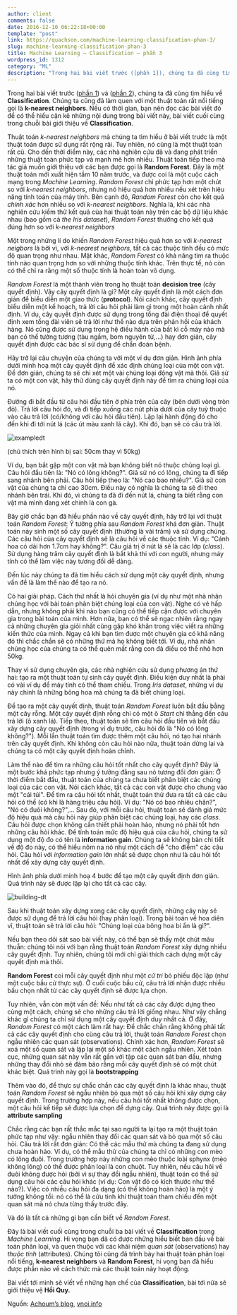 ```yaml
---
author: client
comments: false
date: 2016-12-10 06:22:18+00:00
template: "post"
link: https://quachson.com/machine-learning-classification-phan-3/
slug: machine-learning-classification-phan-3
title: Machine Learning – Classification – phần 3
wordpress_id: 1312
category: "ML"
description: "Trong hai bài viết trước ([phần 1]), chúng ta đã cùng tìm hiểu về Classification. Chúng ta cũng đã làm quen với một thuật toán rất nổi tiếng gọi là k-nearest neighbors. Nếu có thời gian, bạn nên đọc các bài viết đó để có thể hiểu cặn kẽ những nội dung trong bài viết này, bài viết cuối cùng trong chuỗi bài giới thiệu về"
---
```


Trong hai bài viết trước ([phần 1](https://quachson.com/machine-learning-classification-phan-1)) và ([phần 2](https://quachson.com/machine-learning-classification-phan-2)), chúng ta đã cùng tìm hiểu về **Classification**. Chúng ta cũng đã làm quen với một thuật toán rất nổi tiếng gọi là **k-nearest neighbors**. Nếu có thời gian, bạn nên đọc các bài viết đó để có thể hiểu cặn kẽ những nội dung trong bài viết này, bài viết cuối cùng trong chuỗi bài giới thiệu về **Classification**.

Thuật toán _k-nearest neighbors_ mà chúng ta tìm hiểu ở bài viết trước là một thuật toán được sử dụng rất rộng rãi. Tuy nhiên, nó cũng là một thuật toán rất cũ. Cho đến thời điểm này, các nhà nghiên cứu đã và đang phát triển những thuật toán phức tạp và mạnh mẽ hơn nhiều. Thuật toán tiếp theo mà tác giả muốn giới thiệu với các bạn được gọi là **Random Forest**. Đây là một thuật toán mới xuất hiện tầm 10 năm trước, và được coi là một cuộc cách mạng trong _Machine Learning_. _Random Forest_ chỉ phức tạp hơn một chút so với _k-nearest neighbors_, nhưng nó hiệu quả hơn nhiều nếu xét trên hiệu năng tính toán của máy tính. Bên cạnh đó, _Random Forest_ còn cho kết quả _chính xác_ hơn nhiều so với _k-nearest neighbors_. Nghĩa là, khi các nhà nghiên cứu kiểm thử kết quả của hai thuật toán này trên các bộ dữ liệu khác nhau (bao gồm cả _the Iris dataset_), _Random Forest_ thường cho kết quả đúng hơn so với _k-nearest neighbors_

Một trong những lí do khiến _Random Forest_ hiệu quả hơn so với _k-nearest neigbors_ là bởi vì, với _k-nearest neighbors_, tất cả các thuộc tính đều có mức độ quan trọng như nhau. Mặt khác, _Random Forest_ có khả năng tìm ra thuộc tính nào quan trọng hơn so với những thuộc tính khác. Trên thực tế, nó còn có thể chỉ ra rằng một số thuộc tính là hoàn toàn vô dụng.

_Random Forest_ là một thành viên trong họ thuật toán **decision tree** (cây quyết định). Vậy cây quyết định là gì? Một cây quyết định là một cách đơn giản để biểu diễn một giao thức (**protocol**). Nói cách khác, cây quyết định biểu diễn một kế hoạch, trả lời câu hỏi phải làm gì trong một hoàn cảnh nhất định. Ví dụ, cây quyết định được sử dụng trong tổng đài điện thoại để quyết định xem tổng đài viên sẽ trả lời như thế nào dựa trên phản hồi của khách hàng. Nó cũng được sử dụng trong hệ điều hành của bất kì cỗ máy nào mà bạn có thể tưởng tượng (tàu ngầm, bom nguyên tử,...) hay đơn giản, cây quyết định được các bác sĩ sử dụng để chẩn đoán bệnh.

Hãy trở lại câu chuyện của chúng ta với một ví dụ đơn giản. Hình ảnh phía dưới minh hoạ một cây quyết định để xác định chủng loại của một con vật. Để đơn giản, chúng ta sẽ chỉ xét một vài chủng loại động vật mà thôi. Giả sử ta có một con vật, hãy thử dùng cây quyết định này để tìm ra chủng loại của nó.

Đường đi bắt đầu từ câu hỏi đầu tiên ở phía trên của cây (bên dưới vòng tròn đỏ). Trả lời câu hỏi đó, và đi tiếp xuống các nút phía dưới của cây tuỳ thuộc vào câu trả lời (có/không với câu hỏi đầu tiên). Lặp lại hành động đó cho đến khi đi tới nút lá (các út màu xanh lá cây). Khi đó, bạn sẽ có câu trả lời.

![exampledt](https://quachson.com/wp-content/uploads/exampledt-300x245.png)

(chú thích trên hình bị sai: 50cm thay vì 50kg)

Ví dụ, bạn bắt gặp một con vật mà bạn không biết nó thuộc chủng loại gì. Câu hỏi đầu tiên là: "Nó có lông không?". Giả sử nó có lông, chúng ta đi tiếp sang nhánh bên phải. Câu hỏi tiếp theo là: "Nó cao bao nhiêu?". Giả sử con vật của chúng ta chỉ cao 30cm. Điều này có nghĩa là chúng ta sẽ đi theo nhánh bên trái. Khi đó, vì chúng ta đã đi đến nút lá, chúng ta biết rằng con vật mà mình đang xét chính là con gà.

Bây giờ chắc bạn đã hiểu phần nào về cây quyết định, hãy trở lại với thuật toán _Random Forest_: Ý tưởng phía sau _Random Forest_ khá đơn giản. Thuật toán này sinh một số cây quyết định (thường là vài trăm) và sử dụng chúng. Các câu hỏi của cây quyết định sẽ là câu hỏi về các thuộc tính. Ví dụ: "Cánh hoa có dài hơn 1.7cm hay không?". Câu giá trị ở nút lá sẽ là các lớp (_class_). Sử dụng hàng trăm cây quyết định là bất khả thi với con người, nhưng máy tính có thể làm việc này tương đối dễ dàng.

Đến lúc này chúng ta đã tìm hiểu cách sử dụng một cây quyết định, nhưng vấn đề là làm thế nào để tạo ra nó.

Có hai giải pháp. Cách thứ nhất là hỏi chuyên gia (ví dụ như một nhà nhân chủng học với bài toán phân biệt chủng loại của con vật). Nghe có vẻ hấp dẫn, nhưng không phải khi nào bạn cũng có thể tiếp cận được với chuyên gia trong bài toán của mình. Hơn nữa, bạn có thể sẽ ngạc nhiên rằng ngay cả những chuyên gia giỏi nhất cũng gặp khó khăn trong việc viết ra những kiến thức của mình. Ngay cả khi bạn tìm được một chuyên gia có khả năng đó thì chắc chắn sẽ có những thứ mà họ không biết tới. Ví dụ, nhà nhân chủng học của chúng ta có thể quên mất rằng con đà điểu có thể nhỏ hơn 50kg.

Thay vì sử dụng chuyên gia, các nhà nghiên cứu sử dụng phương án thứ hai: tạo ra một thuật toán tự sinh cây quyết định. Điều kiện duy nhất là phải có vài ví dụ để máy tính có thể tham chiếu. Trong _Iris dataset_, những ví dụ này chính là những bông hoa mà chúng ta đã biết chủng loại.

Để tạo ra một cây quyết định, thuật toán _Random Forest_ luôn bắt đầu bằng một cây rỗng. Một cây quyết định rỗng chỉ có một ô _Start_ chỉ thẳng đến câu trả lời (ô xanh lá). Tiếp theo, thuật toán sẽ tìm câu hỏi đầu tiên và bắt đầu xây dựng cây quyết định (trong ví dụ trước, câu hỏi đó là "Nó có lông không?"). Mỗi lần thuật toán tìm được thêm một câu hỏi, nó tạo hai nhánh trên cây quyết định. Khi không còn câu hỏi nào nữa, thuật toán dừng lại và chúng ta có một cây quyết định hoàn chỉnh.

Làm thế nào để tìm ra những câu hỏi tốt nhất cho cây quyết định? Đây là một bước khá phức tạp nhưng ý tưởng đằng sau nó tương đối đơn giản: Ở thời điểm bắt đầu, thuật toán của chúng ta chưa biết phân biệt các chủng loại của các con vật. Nói cách khác, tất cả các con vật được cho chung vào một "cái túi". Để tìm ra câu hỏi tốt nhất, thuật toán thử đưa ra tất cả các câu hỏi có thể (có khi là hàng triệu câu hỏi). Ví dụ: "Nó có bao nhiêu chân?", "Nó có đuôi không?",... Sau đó, với mỗi câu hỏi, thuật toán sẽ đánh giá mức độ hiệu quả mà câu hỏi này giúp phân biệt các chủng loại, hay các _class_. Câu hỏi được chọn không cần thiết phải hoàn hảo, nhưng nó phải tốt hơn những câu hỏi khác. Để tính toán mức độ hiệu quả của câu hỏi, chúng ta sử dụng một độ đo có tên là **information gain**. Chúng ta sẽ không bàn chi tiết về độ đo này, có thể hiểu nôm na nó như một cách để "cho điểm" các câu hỏi. Câu hỏi với _information gain_ lớn nhất sẽ được chọn như là câu hỏi tốt nhất để xây dựng cây quyết định.

Hình ảnh phía dưới minh hoạ 4 bước để tạo một cây quyết định đơn giản. Quá trình này sẽ được lặp lại cho tất cả các cây.

![building-dt](https://quachson.com/wp-content/uploads/building-dt-300x88.png)

Sau khi thuật toán xây dựng xong các cây quyết định, những cây này sẽ được sử dụng để trả lời câu hỏi (hay phân loại). Trong bài toán về hoa diên vĩ, thuật toán sẽ trả lời câu hỏi: "Chủng loại của bông hoa bí ẩn là gì?".

Nếu bạn theo dõi sát sao bài viết này, có thể bạn sẽ thấy một chút mâu thuẫn: chúng tôi nói với bạn rằng thuật toán _Random Forest_ xây dựng nhiều cây quyết định. Tuy nhiên, chúng tôi mới chỉ giải thích cách dựng một cây quyết định mà thôi.

**Random Forest** coi mỗi cây quyết định như một _cử tri_ bỏ phiếu độc lập (như một cuộc bầu cử thực sự). Ở cuối cuộc bầu cử, câu trả lời nhận được nhiều bầu chọn nhất từ các cây quyết định sẽ được lựa chọn.

Tuy nhiên, vẫn còn một vấn đề: Nếu như tất cả các cây được dựng theo cùng một cách, chúng sẽ cho những câu trả lời giống nhau. Như vậy chẳng khác gì chúng ta chỉ sử dụng một cây quyết định duy nhất cả. Ở đây, _Random Forest_ có một cách làm rất hay: Để chắc chắn rằng không phải tất cả các cây quyết định cho cùng câu trả lời, thuật toán _Random Forest_ chọn ngẫu nhiên các quan sát (observations). Chính xác hơn, _Random Forest_ sẽ xoá một số quan sát và lặp lại một số khác một cách ngẫu nhiên. Xét toàn cục, những quan sát này vẫn rất gần với tập các quan sát ban đầu, nhưng những thay đổi nhỏ sẽ đảm bảo rằng mỗi cây quyết định sẽ có một chút khác biệt. Quá trình này gọi là **bootstrapping**

Thêm vào đó, để thực sự chắc chắn các cây quyết định là khác nhau, thuật toán _Random Forest_ sẽ ngẫu nhiên bỏ qua một số câu hỏi khi xây dựng cây quyết định. Trong trường hợp này, nếu câu hỏi tốt nhất không được chọn, một câu hỏi kế tiếp sẽ được lựa chọn để dựng cây. Quá trình này được gọi là **attribute sampling**

Chắc rằng các bạn rất thắc mắc tại sao người ta lại tạo ra một thuật toán phức tạp như vậy: ngẫu nhiên thay đổi các quan sát và bỏ qua một số câu hỏi. Câu trả lời rất đơn giản: Có thể các mẫu thử mà chúng ta đang sử dụng chưa hoàn hảo. Ví dụ, có thể mẫu thử của chúng ta chỉ có những con mèo có lông đuôi. Trong trường hợp này những con mèo thuộc loài sphynx (mèo không lông) có thể được phân loại là con chuột. Tuy nhiên, nếu câu hỏi về đuôi không được hỏi (bởi vì sự thay đổi ngẫu nhiên), thuật toán có thể sử dụng câu hỏi các câu hỏi khác (ví dụ: Con vật đó có kích thước như thế nào?). Việc có nhiều câu hỏi đa dạng (có thể không hoàn hảo) là một ý tưởng không tồi: nó có thể là cứu tinh khi thuật toán tham chiếu đến một quan sát mà nó chưa từng thấy trước đây.

Và đó là tất cả những gì bạn cần biết về _Random Forest_.

Đây là bài viết cuối cùng trong chuỗi ba bài viết về **Classification** trong _Machine Learning_. Hi vọng bạn đã có được những hiểu biết ban đầu về bài toán phân loại, và quen thuộc với các khái niệm _quan sát_ (observations) hay _thuộc tính_ (attributes). Chúng tôi cũng đã trình bày hai thuật toán phân loại nổi tiếng, **k-nearest neighbors** và **Random Forest**, hi vọng bạn đã hiểu được phần nào về cách thức mà các thuật toán này hoạt động.

Bài viết tới mình sẽ viết về những hạn chế của **Classification**, bài tới nữa sẽ giới thiệu vệ **Hồi Quy.**

Nguồn: [Achoum’s blog](http://blog.mathieu.guillame-bert.com/2015/07/23/machine-learning-for-dummies-part-3/), [vnoi.info](http://vnoi.info/wiki/translate/ml/Machine-Learning-Classification-phan-3)

